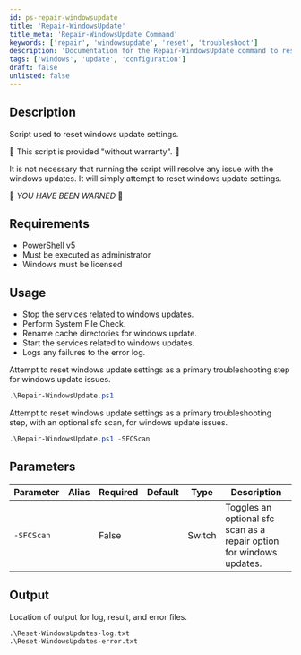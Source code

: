 ```yaml
---
id: ps-repair-windowsupdate
title: 'Repair-WindowsUpdate'
title_meta: 'Repair-WindowsUpdate Command'
keywords: ['repair', 'windowsupdate', 'reset', 'troubleshoot']
description: 'Documentation for the Repair-WindowsUpdate command to reset Windows Update settings and troubleshoot update issues.'
tags: ['windows', 'update', 'configuration']
draft: false
unlisted: false
---
```


## Description
Script used to reset windows update settings.

🚨 This script is provided "without warranty". 🚨

It is not necessary that running the script will resolve any issue with the windows updates. It will simply attempt to reset windows update settings.

🚨 *YOU HAVE BEEN WARNED* 🚨

## Requirements
- PowerShell v5
- Must be executed as administrator
- Windows must be licensed 

## Usage
- Stop the services related to windows updates.
- Perform System File Check.
- Rename cache directories for windows update.
- Start the services related to windows updates.
- Logs any failures to the error log.


Attempt to reset windows update settings as a primary troubleshooting step for windows update issues.

```powershell
.\Repair-WindowsUpdate.ps1
```

Attempt to reset windows update settings as a primary troubleshooting step, with an optional sfc scan, for windows update issues.
```powershell
.\Repair-WindowsUpdate.ps1 -SFCScan
```
## Parameters
| Parameter         | Alias | Required  | Default   | Type      | Description                               |
| ----------------- | ----- | --------- | --------- | --------- | ----------------------------------------- |
| `-SFCScan`        |       | False     |           | Switch    | Toggles an optional sfc scan as a repair option for windows updates.|

## Output
Location of output for log, result, and error files.

    .\Reset-WindowsUpdates-log.txt
    .\Reset-WindowsUpdates-error.txt
